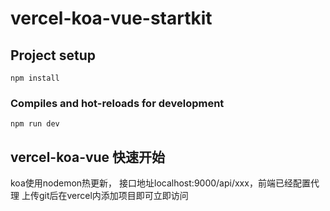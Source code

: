 # vercel-koa-vue-startkit

## Project setup
```
npm install
```

### Compiles and hot-reloads for development
```
npm run dev
```

## vercel-koa-vue 快速开始

koa使用nodemon热更新，
接口地址localhost:9000/api/xxx，前端已经配置代理
上传git后在vercel内添加项目即可立即访问
